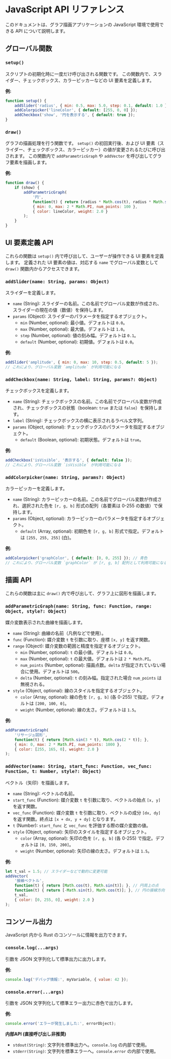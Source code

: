 # JavaScript API リファレンス

このドキュメントは、グラフ描画アプリケーションの JavaScript 環境で使用できる API について説明します。

## グローバル関数

### `setup()`

スクリプトの初期化時に一度だけ呼び出される関数です。
この関数内で、スライダー、チェックボックス、カラーピッカーなどの UI 要素を定義します。

**例:**

```javascript
function setup() {
    addSlider('radius', { min: 0.5, max: 5.0, step: 0.1, default: 1.0 });
    addColorpicker('lineColor', { default: [255, 0, 0] });
    addCheckbox('show', '円を表示する', { default: true });
}
```

### `draw()`

グラフの描画処理を行う関数です。
`setup()` の初回実行後、および UI 要素（スライダー、チェックボックス、カラーピッカー）の値が変更されるたびに呼び出されます。
この関数内で `addParametricGraph` や `addVector` を呼び出してグラフ要素を描画します。

**例:**

```javascript
function draw() {
    if (show) {
        addParametricGraph(
            '円',
            function(t) { return [radius * Math.cos(t), radius * Math.sin(t)]; },
            { min: 0, max: 2 * Math.PI, num_points: 100 },
            { color: lineColor, weight: 2.0 }
        );
    }
}
```

## UI 要素定義 API

これらの関数は `setup()` 内で呼び出して、ユーザーが操作できる UI 要素を定義します。
定義された UI 要素の値は、対応する `name` でグローバル変数として `draw()` 関数内からアクセスできます。

### `addSlider(name: String, params: Object)`

スライダーを定義します。

*   `name` (String): スライダーの名前。この名前でグローバル変数が作成され、スライダーの現在の値（数値）を保持します。
*   `params` (Object): スライダーのパラメータを指定するオブジェクト。
    *   `min` (Number, optional): 最小値。デフォルトは `0.0`。
    *   `max` (Number, optional): 最大値。デフォルトは `1.0`。
    *   `step` (Number, optional): 値の刻み幅。デフォルトは `0.1`。
    *   `default` (Number, optional): 初期値。デフォルトは `0.0`。

**例:**

```javascript
addSlider('amplitude', { min: 0, max: 10, step: 0.5, default: 5 });
// これにより、グローバル変数 `amplitude` が利用可能になる
```

### `addCheckbox(name: String, label: String, params?: Object)`

チェックボックスを定義します。

*   `name` (String): チェックボックスの名前。この名前でグローバル変数が作成され、チェックボックスの状態（boolean: `true` または `false`）を保持します。
*   `label` (String): チェックボックスの横に表示されるラベル文字列。
*   `params` (Object, optional): チェックボックスのパラメータを指定するオブジェクト。
    *   `default` (Boolean, optional): 初期状態。デフォルトは `true`。

**例:**

```javascript
addCheckbox('isVisible', '表示する', { default: false });
// これにより、グローバル変数 `isVisible` が利用可能になる
```

### `addColorpicker(name: String, params?: Object)`

カラーピッカーを定義します。

*   `name` (String): カラーピッカーの名前。この名前でグローバル変数が作成され、選択された色を `[r, g, b]` 形式の配列（各要素は 0-255 の数値）で保持します。
*   `params` (Object, optional): カラーピッカーのパラメータを指定するオブジェクト。
    *   `default` (Array<Number>, optional): 初期色を `[r, g, b]` 形式で指定。デフォルトは `[255, 255, 255]` (白)。

**例:**

```javascript
addColorpicker('graphColor', { default: [0, 0, 255] }); // 青色
// これにより、グローバル変数 `graphColor` が [r, g, b] 配列として利用可能になる
```

## 描画 API

これらの関数は主に `draw()` 内で呼び出して、グラフ上に図形を描画します。

### `addParametricGraph(name: String, func: Function, range: Object, style?: Object)`

媒介変数表示された曲線を描画します。

*   `name` (String): 曲線の名前（凡例などで使用）。
*   `func` (Function): 媒介変数 `t` を引数に取り、座標 `[x, y]` を返す関数。
*   `range` (Object): 媒介変数の範囲と精度を指定するオブジェクト。
    *   `min` (Number, optional): `t` の最小値。デフォルトは `0.0`。
    *   `max` (Number, optional): `t` の最大値。デフォルトは `2 * Math.PI`。
    *   `num_points` (Number, optional): 描画点数。`delta` が指定されていない場合に使用。デフォルトは `500`。
    *   `delta` (Number, optional): `t` の刻み幅。指定された場合 `num_points` は無視される。
*   `style` (Object, optional): 線のスタイルを指定するオブジェクト。
    *   `color` (Array<Number>, optional): 線の色を `[r, g, b]` (各 0-255) で指定。デフォルトは `[200, 100, 0]`。
    *   `weight` (Number, optional): 線の太さ。デフォルトは `1.5`。

**例:**

```javascript
addParametricGraph(
    'リサージュ図形',
    function(t) { return [Math.sin(3 * t), Math.cos(2 * t)]; },
    { min: 0, max: 2 * Math.PI, num_points: 1000 },
    { color: [255, 165, 0], weight: 2.0 }
);
```

### `addVector(name: String, start_func: Function, vec_func: Function, t: Number, style?: Object)`

ベクトル（矢印）を描画します。

*   `name` (String): ベクトルの名前。
*   `start_func` (Function): 媒介変数 `t` を引数に取り、ベクトルの始点 `[x, y]` を返す関数。
*   `vec_func` (Function): 媒介変数 `t` を引数に取り、ベクトルの成分 `[dx, dy]` を返す関数。終点は `[x + dx, y + dy]` となります。
*   `t` (Number): `start_func` と `vec_func` を評価する際の媒介変数の値。
*   `style` (Object, optional): 矢印のスタイルを指定するオブジェクト。
    *   `color` (Array<Number>, optional): 矢印の色を `[r, g, b]` (各 0-255) で指定。デフォルトは `[0, 150, 200]`。
    *   `weight` (Number, optional): 矢印の線の太さ。デフォルトは `1.5`。

**例:**

```javascript
let t_val = 1.5; // スライダーなどで動的に変更可能
addVector(
    '接線ベクトル',
    function(t) { return [Math.cos(t), Math.sin(t)]; }, // 円周上の点
    function(t) { return [-Math.sin(t), Math.cos(t)]; }, // 円の接線方向
    t_val,
    { color: [0, 255, 0], weight: 2.0 }
);
```

## コンソール出力

JavaScript 内から Rust のコンソールに情報を出力できます。

### `console.log(...args)`

引数を JSON 文字列化して標準出力に出力します。

**例:**

```javascript
console.log('デバッグ情報:', myVariable, { value: 42 });
```

### `console.error(...args)`

引数を JSON 文字列化して標準エラー出力に赤色で出力します。

**例:**

```javascript
console.error('エラーが発生しました:', errorObject);
```
**内部API (直接呼び出し非推奨)**

*   `stdout(String)`: 文字列を標準出力へ。`console.log` の内部で使用。
*   `stderr(String)`: 文字列を標準エラーへ。`console.error` の内部で使用。